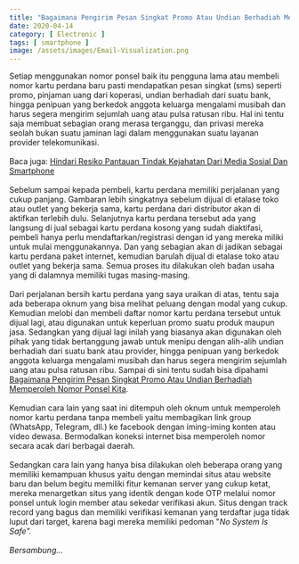 ```yaml
---
title: "Bagaimana Pengirim Pesan Singkat Promo Atau Undian Berhadiah Memperoleh Nomor Ponsel Kita"
date: 2020-04-14
category: [ Electronic ]
tags: [ smartphone ]
image: /assets/images/Email-Visualization.png
---
```

Setiap menggunakan nomor ponsel baik itu pengguna lama atau membeli nomor kartu perdana baru pasti mendapatkan pesan singkat (sms) seperti promo, pinjaman uang dari koperasi, undian berhadiah dari suatu bank, hingga penipuan yang berkedok anggota keluarga mengalami musibah dan harus segera mengirim sejumlah uang atau pulsa ratusan ribu. Hal ini tentu saja membuat sebagian orang merasa terganggu, dan privasi mereka seolah bukan suatu jaminan lagi dalam menggunakan suatu layanan provider telekomunikasi.<br />
<br />
Baca juga: <a href="https://www.mohamadrido.com/hindari-resiko-pantauan-tindak-kejahatan-dari-media-sosial-dan-smartphone">Hindari Resiko Pantauan Tindak Kejahatan Dari Media Sosial Dan Smartphone</a><br />
<br />
Sebelum sampai kepada pembeli, kartu perdana memiliki perjalanan yang cukup panjang. Gambaran lebih singkatnya sebelum dijual di etalase toko atau outlet yang bekerja sama, kartu perdana dari distributor akan di aktifkan terlebih dulu. Selanjutnya kartu perdana tersebut ada yang langsung di jual sebagai kartu perdana kosong yang sudah diaktifasi, pembeli hanya perlu mendaftarkan/registrasi dengan id yang mereka miliki untuk mulai menggunakannya. Dan yang sebagian akan di jadikan sebagai kartu perdana paket internet, kemudian barulah dijual di etalase toko atau outlet yang bekerja sama. Semua proses itu dilakukan oleh badan usaha yang di dalamnya memiliki tugas masing-masing. <br />
<br />
Dari perjalanan bersih kartu perdana yang saya uraikan di atas, tentu saja ada beberapa oknum yang bisa melihat peluang dengan modal yang cukup. Kemudian melobi dan membeli daftar nomor kartu perdana tersebut untuk dijual lagi, atau digunakan untuk keperluan promo suatu produk maupun jasa. Sedangkan yang dijual lagi inilah yang biasanya akan digunakan oleh pihak yang tidak bertanggung jawab untuk menipu dengan alih-alih undian berhadiah dari suatu bank atau provider, hingga penipuan yang berkedok anggota keluarga mengalami musibah dan harus segera mengirim sejumlah uang atau pulsa ratusan ribu. Sampai di sini tentu sudah bisa dipahami <a href="http://www.mohamadrido.com/bagaimana-pengirim-pesan-singkat-promo-atau-undian-berhadiah-memperoleh-nomor-ponsel-kita">Bagaimana Pengirim Pesan Singkat Promo Atau Undian Berhadiah Memperoleh Nomor Ponsel Kita</a>.<br />
<br />
Kemudian cara lain yang saat ini ditempuh oleh oknum untuk memperoleh nomor kartu perdana tanpa membeli yaitu membagikan link group (WhatsApp, Telegram, dll.) ke facebook dengan iming-iming konten atau video dewasa. Bermodalkan koneksi internet bisa memperoleh nomor secara acak dari berbagai daerah.<br />
<br />
Sedangkan cara lain yang hanya bisa dilakukan oleh beberapa orang yang memiliki kemampuan khusus yaitu dengan memindai situs atau website baru dan belum begitu memiliki fitur kemanan server yang cukup ketat, mereka menargetkan situs yang identik dengan kode OTP melalui nomor ponsel untuk login member atau sekedar verifikasi akun. Situs dengan track record yang bagus dan memiliki verifikasi kemanan yang terdaftar juga tidak luput dari target, karena bagi mereka memiliki pedoman "<i>No System Is Safe<i/>".
<br />
<br />
<i>Bersambung...</i>
